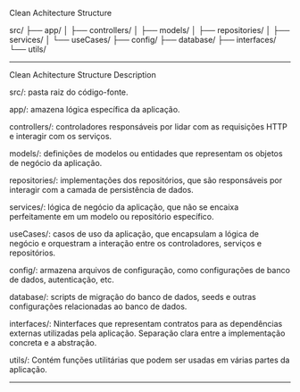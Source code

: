Clean Achitecture Structure

src/
├── app/
│   ├── controllers/
│   ├── models/
│   ├── repositories/
│   ├── services/
│   └── useCases/
├── config/
├── database/
├── interfaces/
└── utils/

________________________________________

Clean Achitecture Structure Description

src/: pasta raiz do código-fonte.

app/: amazena lógica específica da aplicação.

controllers/: controladores responsáveis por lidar com as requisições HTTP e interagir com os serviços.

models/: definições de modelos ou entidades que representam os objetos de negócio da aplicação.

repositories/: implementações dos repositórios, que são responsáveis por interagir com a camada de persistência de dados.

services/: lógica de negócio da aplicação, que não se encaixa perfeitamente em um modelo ou repositório específico.

useCases/: casos de uso da aplicação, que encapsulam a lógica de negócio e orquestram a interação entre os controladores, serviços e repositórios.

config/: armazena arquivos de configuração, como configurações de banco de dados, autenticação, etc.

database/: scripts de migração do banco de dados, seeds e outras configurações relacionadas ao banco de dados.

interfaces/: Ninterfaces que representam contratos para as dependências externas utilizadas pela aplicação. Separação clara entre a implementação concreta e a abstração.

utils/: Contém funções utilitárias que podem ser usadas em várias partes da aplicação.

________________________________________